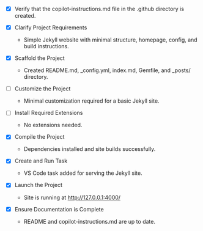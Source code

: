 - [x] Verify that the copilot-instructions.md file in the .github directory is created.

- [x] Clarify Project Requirements
  - Simple Jekyll website with minimal structure, homepage, config, and build instructions.

- [x] Scaffold the Project
  - Created README.md, _config.yml, index.md, Gemfile, and _posts/ directory.

- [ ] Customize the Project
  - Minimal customization required for a basic Jekyll site.

- [ ] Install Required Extensions
  - No extensions needed.

- [x] Compile the Project
  - Dependencies installed and site builds successfully.

- [x] Create and Run Task
  - VS Code task added for serving the Jekyll site.

- [x] Launch the Project
  - Site is running at http://127.0.0.1:4000/

- [x] Ensure Documentation is Complete
  - README and copilot-instructions.md are up to date.
